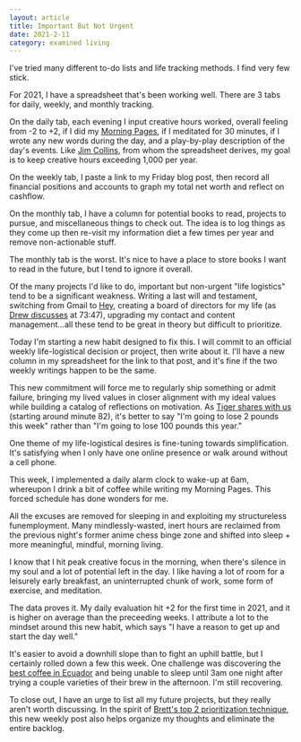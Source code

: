 ```yaml
---
layout: article
title: Important But Not Urgent
date: 2021-2-11
category: examined living
---
```


I've tried many different to-do lists and life tracking methods. I find very few stick.

For 2021, I have a spreadsheet that's been working well. There are 3 tabs for daily, weekly, and monthly tracking.

On the daily tab, each evening I input creative hours worked, overall feeling from -2 to +2, if I did my [Morning Pages](https://juliacameronlive.com/basic-tools/morning-pages/), if I meditated for 30 minutes, if I wrote any new words during the day, and a play-by-play description of the day's events. Like [Jim Collins](https://tim.blog/guest/jim-collins/), from whom the spreadsheet derives, my goal is to keep creative hours exceeding 1,000 per year.

On the weekly tab, I paste a link to my Friday blog post, then record all financial positions and accounts to graph my total net worth and reflect on cashflow.

On the monthly tab, I have a column for potential books to read, projects to pursue, and miscellaneous things to check out. The idea is to log things as they come up then re-visit my information diet a few times per year and remove non-actionable stuff.

The monthly tab is the worst. It's nice to have a place to store books I want to read in the future, but I tend to ignore it overall.

Of the many projects I'd like to do, important but non-urgent "life logistics" tend to be a significant weakness. Writing a last will and testament, switching from Gmail to [Hey](https://hey.com/), creating a board of directors for my life (as [Drew discusses](https://open.spotify.com/episode/1EYVMgTt2IHBWFBu7bgYht) at 73:47), upgrading my contact and content management...all these tend to be great in theory but difficult to prioritize.

Today I'm starting a new habit designed to fix this. I will commit to an official weekly life-logistical decision or project, then write about it. I'll have a new column in my spreadsheet for the link to that post, and it's fine if the two weekly writings happen to be the same.

This new commitment will force me to regularly ship something or admit failure, bringing my lived values in closer alignment with my ideal values while building a catalog of reflections on motivation. As [Tiger shares with us](https://open.spotify.com/episode/1vTN0BKjJmQSB6HvKyqeQE) (starting around minute 82), it's better to say "I'm going to lose 2 pounds this week" rather than "I'm going to lose 100 pounds this year."

One theme of my life-logistical desires is fine-tuning towards simplification. It's satisfying when I only have one online presence or walk around without a cell phone.

This week, I implemented a daily alarm clock to wake-up at 6am, whereupon I drink a bit of coffee while writing my Morning Pages. This forced schedule has done wonders for me.

All the excuses are removed for sleeping in and exploiting my structureless funemployment. Many mindlessly-wasted, inert hours are reclaimed from the previous night's former anime chess binge zone and shifted into sleep + more meaningful, mindful, morning living.

I know that I hit peak creative focus in the morning, when there's silence in my soul and a lot of potential left in the day. I like having a lot of room for a leisurely early breakfast, an uninterrupted chunk of work, some form of exercise, and meditation.

The data proves it. My daily evaluation hit +2 for the first time in 2021, and it is higher on average than the preceeding weeks. I attribute a lot to the mindset around this new habit, which says "I have a reason to get up and start the day well."

It's easier to avoid a downhill slope than to fight an uphill battle, but I certainly rolled down a few this week. One challenge was discovering the [best coffee in Ecuador](https://goo.gl/maps/2GVNwt4qVA6YxUyq7) and being unable to sleep until 3am one night after trying a couple varieties of their brew in the afternoon. I'm still recovering.

To close out, I have an urge to list all my future projects, but they really aren't worth discussing. In the spirit of [Brett's top 2 prioritization technique](https://brettcvz.com/posts/53-managing-product-requests-from-customerfacing-teams-top-2-things), this new weekly post also helps organize my thoughts and eliminate the entire backlog.
